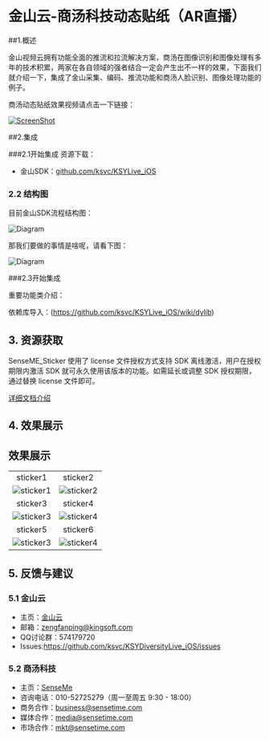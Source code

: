 # 金山云-商汤科技动态贴纸（AR直播）

##1.概述

金山视频云拥有功能全面的推流和拉流解决方案，商汤在图像识别和图像处理有多年的技术积累，两家在各自领域的强者结合一定会产生出不一样的效果，下面我们就介绍一下，集成了金山采集、编码、推流功能和商汤人脸识别、图像处理功能的例子。

商汤动态贴纸效果视频请点击一下链接：

[![ScreenShot](https://raw.githubusercontent.com/wiki/ksvc/KSYDiversityLive_iOS/images/st/st_bi.jpg)](http://www.bilibili.com/video/av7410986/)


##2.集成

###2.1开始集成
资源下载：

* 金山SDK：[github.com/ksvc/KSYLive_iOS](https://github.com/ksvc/KSYLive_iOS)


### 2.2 结构图
目前金山SDK流程结构图：
    
![Diagram](https://raw.githubusercontent.com/wiki/ksvc/KSYDiversityLive_iOS/images/fu/diagram.png)
  
那我们要做的事情是啥呢，请看下图：
  
![Diagram](https://raw.githubusercontent.com/wiki/ksvc/KSYDiversityLive_iOS/images/fu/SenseME.png)

###2.3开始集成

重要功能类介绍：



依赖库导入：(https://github.com/ksvc/KSYLive_iOS/wiki/dylib)




## 3. 资源获取
SenseME_Sticker 使用了 license 文件授权方式支持 SDK 离线激活，用户在授权 期限内激活 SDK 就可永久使用该版本的功能。如需延长或调整 SDK 授权期限， 通过替换 license 文件即可。

[详细文档介绍](https://ks3-cn-beijing.ksyun.com/ksy.vcloud.sdk/Ios/%E7%89%B9%E6%95%88%E8%B4%B4%E7%BA%B8%E8%AF%B4%E6%98%8E%E6%96%87%E6%A1%A3%20v3.2.2.pdf)
## 4. 效果展示
## 效果展示
| | |
| :---: | :---:|
|sticker1| sticker2 |
|![sticker1](https://raw.githubusercontent.com/wiki/ksvc/KSYDiversityLive_iOS/images/fu/IMG_0245.PNG )| ![sticker2](https://raw.githubusercontent.com/wiki/ksvc/KSYDiversityLive_iOS/images/fu/IMG_0246.PNG )|
|sticker3| sticker4 |
|![sticker3](https://raw.githubusercontent.com/wiki/ksvc/KSYDiversityLive_iOS/images/fu/IMG_0247.PNG)| ![sticker4](https://raw.githubusercontent.com/wiki/ksvc/KSYDiversityLive_iOS/images/fu/IMG_0249.PNG)|
|sticker5| sticker6|
|![sticker3](https://raw.githubusercontent.com/wiki/ksvc/KSYDiversityLive_iOS/images/fu/IMG_0251.PNG)| ![sticker4](https://raw.githubusercontent.com/wiki/ksvc/KSYDiversityLive_iOS/images/fu/IMG_0252.PNG)|



## 5. 反馈与建议
### 5.1 金山云
* 主页：[金山云](http://www.ksyun.com/)
* 邮箱：<zengfanping@kingsoft.com>
* QQ讨论群：574179720
* Issues:https://github.com/ksvc/KSYDiversityLive_iOS/issues

### 5.2 商汤科技
* 主页：[SenseMe](http://www.sensetime.com/aboutUs/)
* 咨询电话：010-52725279（周一至周五 9:30 - 18:00）
* 商务合作：business@sensetime.com
* 媒体合作：media@sensetime.com
* 市场合作：mkt@sensetime.com


